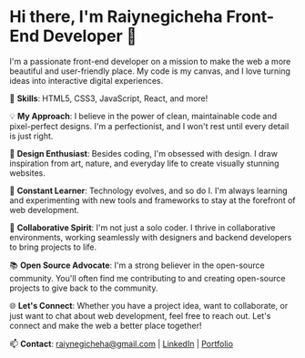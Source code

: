 # Hi there, I'm Raiynegicheha Front-End Developer 👋

I'm a passionate front-end developer on a mission to make the web a more beautiful and user-friendly place. My code is my canvas, and I love turning ideas into interactive digital experiences. 

🚀 **Skills**: HTML5, CSS3, JavaScript, React, and more!

💡 **My Approach**: I believe in the power of clean, maintainable code and pixel-perfect designs. I'm a perfectionist, and I won't rest until every detail is just right.

🎨 **Design Enthusiast**: Besides coding, I'm obsessed with design. I draw inspiration from art, nature, and everyday life to create visually stunning websites.

🌱 **Constant Learner**: Technology evolves, and so do I. I'm always learning and experimenting with new tools and frameworks to stay at the forefront of web development.

🤝 **Collaborative Spirit**: I'm not just a solo coder. I thrive in collaborative environments, working seamlessly with designers and backend developers to bring projects to life.

📚 **Open Source Advocate**: I'm a strong believer in the open-source community. You'll often find me contributing to and creating open-source projects to give back to the community.

🌐 **Let's Connect**: Whether you have a project idea, want to collaborate, or just want to chat about web development, feel free to reach out. Let's connect and make the web a better place together!

📫 **Contact**: raiynegicheha@gmail.com | [LinkedIn](https://www.linkedin.com/in/ruth-gicheha-681675231/) | [Portfolio](https://ruth-personalportfolio.netlify.app/)
